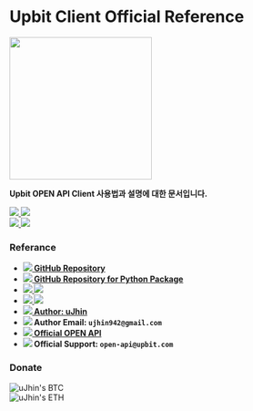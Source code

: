# Upbit Client Official Reference

<img src="/images/logo.png" width="250" height="250">

**Upbit OPEN API Client 사용법과 설명에 대한 문서입니다.**

<a href="https://github.com/uJhin/upbit-client">
  <img src="https://img.shields.io/github/stars/uJhin/upbit-client?style=social">
  <img src="https://img.shields.io/github/forks/uJhin/upbit-client?style=social">
</a>
<br/>
<a href="https://github.com/uJhin/upbit-client/releases">
  <img src="https://img.shields.io/github/v/release/uJhin/upbit-client"/>
</a>
<a href="https://github.com/uJhin/upbit-client/blob/main/LICENSE">
  <img src="https://img.shields.io/github/license/uJhin/upbit-client"/>
</a>

### Referance

<ul>
  <li>
    <b>
      <a href="https://github.com/uJhin/upbit-client/">
        <img src="/images/github.svg"/> GitHub Repository
      </a>
    </b>
  </li>
  <li>
    <b>
      <a href="https://github.com/uJhin/python-upbit-client/">
        <img src="/images/github.svg"/> GitHub Repository for Python Package
      </a>
    </b>
  </li>
  <li>
    <b>
      <a href="https://pypi.org/project/upbit-client/">
        <img src="/images/pypi.svg"/>
        <img src="https://img.shields.io/pypi/v/upbit-client"/>
      </a>
    </b>
  </li>
  <li>
    <b>
      <a href="https://github.com/uJhin/upbit-client/issues/">
        <img src="/images/github.svg"/>
        <img src="https://img.shields.io/github/issues/uJhin/upbit-client"/>
      </a>
    </b>
  </li>
  <li>
    <b>
      <a href="https://github.com/uJhin/">
        <img src="/images/github.svg"/> Author: uJhin
      </a>
    </b>
  </li>
  <li>
    <b>
      <img src="/images/email.png"> Author Email: <code>ujhin942@gmail.com</code>
    </b>
  </li>
  <li>
    <a href="https://docs.upbit.com/docs/">
      <b>
        <img src="/images/upbit_favicon.png"/> Official OPEN API
      </b>
    </a>
  </li>
  <li>
    <b>
      <img src="/images/upbit_favicon.png"/> Official Support: <code>open-api@upbit.com</code>
    </b>
  </li>
</ul>


### Donate

<img alt="uJhin's BTC" src="https://img.shields.io/badge/BTC-3NVw2seiTQddGQwc1apqudKxuTqebpyL3s-blue?style=flat-square&logo=bitcoin">
<br/>
<img alt="uJhin's ETH" src="https://img.shields.io/badge/ETH-0x60dd373f59862d9df776596889b997e24bee42eb-blue?style=flat-square&logo=ethereum">
